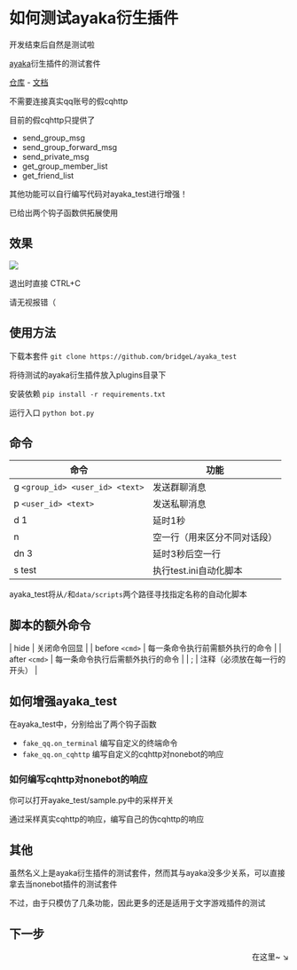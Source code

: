 # 如何测试ayaka衍生插件

开发结束后自然是测试啦

[ayaka](https://github.com/bridgeL/nonebot-plugin-ayaka)衍生插件的测试套件

[仓库](https://github.com/bridgeL/ayaka_test) - 
[文档](https://bridgel.github.io/ayaka_doc/test/)

不需要连接真实qq账号的假cqhttp

目前的假cqhttp只提供了

- send_group_msg
- send_group_forward_msg
- send_private_msg
- get_group_member_list
- get_friend_list

其他功能可以自行编写代码对ayaka_test进行增强！

已给出两个钩子函数供拓展使用

## 效果

<img src="../5.gif">

退出时直接 CTRL+C

请无视报错（


## 使用方法

下载本套件 `git clone https://github.com/bridgeL/ayaka_test`

将待测试的ayaka衍生插件放入plugins目录下

安装依赖 `pip install -r requirements.txt`

运行入口 `python bot.py`

## 命令

| 命令                            | 功能                         |
| ------------------------------- | ---------------------------- |
| g `<group_id> <user_id> <text>` | 发送群聊消息                 |
| p `<user_id> <text> `           | 发送私聊消息                 |
| d 1                             | 延时1秒                      |
| n                               | 空一行（用来区分不同对话段） |
| dn 3                            | 延时3秒后空一行              |
| s test                          | 执行test.ini自动化脚本       |

ayaka_test将从`/`和`data/scripts`两个路径寻找指定名称的自动化脚本

## 脚本的额外命令
| hide                            | 关闭命令回显                    |
| before `<cmd>`                  | 每一条命令执行前需额外执行的命令 |
| after `<cmd>`                   | 每一条命令执行后需额外执行的命令 |
| ;                               | 注释（必须放在每一行的开头）     |

## 如何增强ayaka_test

在ayaka_test中，分别给出了两个钩子函数

- `fake_qq.on_terminal` 编写自定义的终端命令
- `fake_qq.on_cqhttp` 编写自定义的cqhttp对nonebot的响应

### 如何编写cqhttp对nonebot的响应

你可以打开ayake_test/sample.py中的采样开关

通过采样真实cqhttp的响应，编写自己的伪cqhttp的响应


## 其他

虽然名义上是ayaka衍生插件的测试套件，然而其与ayaka没多少关系，可以直接拿去当nonebot插件的测试套件

不过，由于只模仿了几条功能，因此更多的还是适用于文字游戏插件的测试




## 下一步

<div align="right">
    在这里~ ↘
</div>


